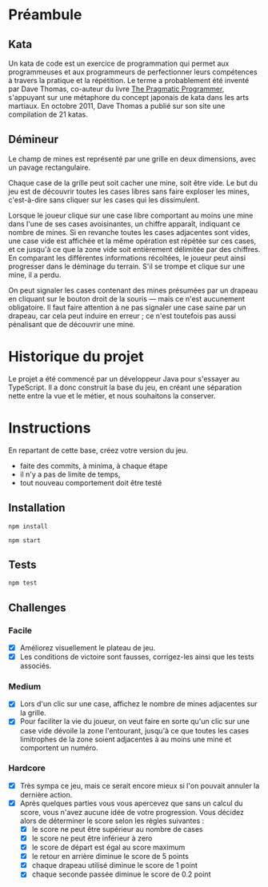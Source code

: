 # Préambule

## Kata

Un kata de code est un exercice de programmation qui permet aux programmeuses et aux programmeurs de perfectionner leurs compétences à travers la pratique et la répétition. Le terme a probablement été inventé par Dave Thomas, co-auteur du livre [The Pragmatic Programmer](https://en.wikipedia.org/wiki/The_Pragmatic_Programmer), s'appuyant sur une métaphore du concept japonais de kata dans les arts martiaux. En octobre 2011, Dave Thomas a publié sur son site une compilation de 21 katas.

## Démineur

Le champ de mines est représenté par une grille en deux dimensions, avec un pavage rectangulaire.

Chaque case de la grille peut soit cacher une mine, soit être vide. Le but du jeu est de découvrir toutes les cases libres sans faire exploser les mines, c'est-à-dire sans cliquer sur les cases qui les dissimulent.

Lorsque le joueur clique sur une case libre comportant au moins une mine dans l'une de ses cases avoisinantes, un chiffre apparaît, indiquant ce nombre de mines. Si en revanche toutes les cases adjacentes sont vides, une case vide est affichée et la même opération est répétée sur ces cases, et ce jusqu'à ce que la zone vide soit entièrement délimitée par des chiffres. En comparant les différentes informations récoltées, le joueur peut ainsi progresser dans le déminage du terrain. S'il se trompe et clique sur une mine, il a perdu.

On peut signaler les cases contenant des mines présumées par un drapeau en cliquant sur le bouton droit de la souris — mais ce n'est aucunement obligatoire. Il faut faire attention à ne pas signaler une case saine par un drapeau, car cela peut induire en erreur ; ce n'est toutefois pas aussi pénalisant que de découvrir une mine.

# Historique du projet

Le projet a été commencé par un développeur Java pour s'essayer au TypeScript. Il a donc construit la base du jeu, en créant une séparation nette entre la vue et le métier, et nous souhaitons la conserver.

# Instructions

En repartant de cette base, créez votre version du jeu.

-   faite des commits, à minima, à chaque étape
-   il n'y a pas de limite de temps,
-   tout nouveau comportement doit être testé

## Installation

`npm install`

`npm start`

## Tests

`npm test`

## Challenges

### Facile

-   [x] Améliorez visuellement le plateau de jeu.
-   [x] Les conditions de victoire sont fausses, corrigez-les ainsi que les tests associés.

### Medium

-   [x] Lors d'un clic sur une case, affichez le nombre de mines adjacentes sur la grille.
-   [x] Pour faciliter la vie du joueur, on veut faire en sorte qu'un clic sur une case vide dévoile la zone l'entourant, jusqu'à ce que toutes les cases limitrophes de la zone soient adjacentes à au moins une mine et comportent un numéro.

### Hardcore

-   [x] Très sympa ce jeu, mais ce serait encore mieux si l'on pouvait annuler la dernière action.
-   [x] Après quelques parties vous vous apercevez que sans un calcul du score, vous n'avez aucune idée de votre progression. Vous décidez alors de déterminer le score selon les règles suivantes :
    -   [x] le score ne peut être supérieur au nombre de cases
    -   [x] le score ne peut être inférieur à zero
    -   [x] le score de départ est égal au score maximum
    -   [x] le retour en arrière diminue le score de 5 points
    -   [x] chaque drapeau utilisé diminue le score de 1 point
    -   [x] chaque seconde passée diminue le score de 0.2 point
